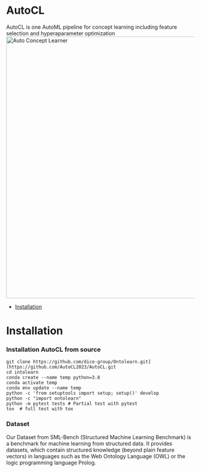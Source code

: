 # AutoCL

AutoCL is one AutoML pipeline for concept learning including feature selection and hyperaparameter optimization
<img width="700" alt="Auto Concept Learner" src="https://user-images.githubusercontent.com/123487952/215786085-857f8bd5-bcaf-4f69-b7e7-bd9055980dce.png">


- [Installation](#installation)

# Installation

### Installation AutoCL from source

```shell
git clone https://github.com/dice-group/Ontolearn.git](https://github.com/AutoCL2023/AutoCL.git
cd intolearn
conda create --name temp python=3.8
conda activate temp
conda env update --name temp
python -c 'from setuptools import setup; setup()' develop
python -c "import ontolearn"
python -m pytest tests # Partial test with pytest
tox  # full test with tox

```
### Dataset
Our Dataset from SML-Bench (Structured Machine Learning Benchmark) is a benchmark for machine learning from structured data. It provides datasets, which contain structured knowledge (beyond plain feature vectors) in languages such as the Web Ontology Language (OWL) or the logic programming language Prolog. 


